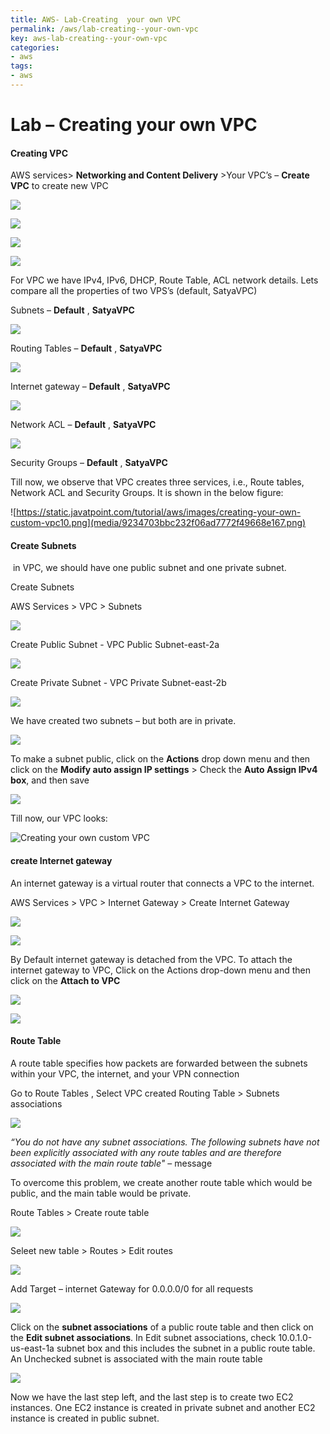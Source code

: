 ```yaml
---
title: AWS- Lab-Creating  your own VPC
permalink: /aws/lab-creating--your-own-vpc
key: aws-lab-creating--your-own-vpc
categories:
- aws
tags:
- aws
---
```


Lab – Creating your own VPC
===========================

#### Creating VPC

AWS services> **Networking and Content Delivery** >Your VPC’s – **Create
VPC** to create new VPC

![](media/2360e3b417f25fb7c0b2af90aab94959.png)

![](media/b7a863cd80c0c4fd9f3714d154dcd56b.png)

![](media/faa5c43e048fee69dfd23e4a1e7dbf58.png)

![](media/9783c5ff886f102e5608f6b9ad7d06f7.png)

For VPC we have IPv4, IPv6, DHCP, Route Table, ACL network details. Lets compare
all the properties of two VPS’s (default, SatyaVPC)

Subnets – **Default** , **SatyaVPC**

![](media/79920ff7795f80f6493813d20fd49f10.png)

Routing Tables – **Default** , **SatyaVPC**

![](media/98c5f83748bbfe528771966d6abaf9b2.png)

Internet gateway – **Default** , **SatyaVPC**

![](media/26a052a32e8782ab9abe3097f4041d3d.png)

Network ACL – **Default** , **SatyaVPC**

![](media/59e3876107bc94eb163e8c0c7e8ca28f.png)

Security Groups – **Default** , **SatyaVPC**

Till now, we observe that VPC creates three services, i.e., Route tables,
Network ACL and Security Groups. It is shown in the below figure:

![https://static.javatpoint.com/tutorial/aws/images/creating-your-own-custom-vpc10.png](media/9234703bbc232f06ad7772f49668e167.png)

#### Create Subnets

 in VPC, we should have one public subnet and one private subnet.

Create Subnets

AWS Services > VPC > Subnets

![](media/add3afd7d266981bebd250581795badf.png)

Create Public Subnet - VPC Public Subnet-east-2a

![](media/7e71f05034f79101b320f9d4182436d8.png)

Create Private Subnet - VPC Private Subnet-east-2b

![](media/6fad692104ffdd2fb7a1a0074046c9b6.png)

We have created two subnets – but both are in private.

![](media/7729417fd207bffff67057b49029ad7e.png)

To make a subnet public, click on the **Actions** drop down menu and then click
on the **Modify auto assign IP settings** > Check the **Auto Assign IPv4 box**,
and then save

![](media/ad0d8c82575bb64d589ae2ba90a7792e.png)

Till now, our VPC looks:

![Creating your own custom VPC](media/3ea24a597d998d20ae1454e5e412344c.png)

#### create Internet gateway

An internet gateway is a virtual router that connects a VPC to the internet.

AWS Services > VPC > Internet Gateway > Create Internet Gateway

![](media/451925136ca96acbfe02ec5e02f0d5e2.png)

![](media/bdd66cb49af9b70d501d12421cc8b5fd.png)

By Default internet gateway is detached from the VPC. To attach the internet
gateway to VPC, Click on the Actions drop-down menu and then click on
the **Attach to VPC**

![](media/5148e3970ab1213c281c6630f528800f.png)

![](media/1478f0ad8e38736b337b8974abc4a9e3.png)

#### Route Table

A route table specifies how packets are forwarded between the subnets within
your VPC, the internet, and your VPN connection

Go to Route Tables , Select VPC created Routing Table > Subnets associations

![](media/df1aeed85d755df1527ac5595116de64.png)

*“You do not have any subnet associations. The following subnets have not been
explicitly associated with any route tables and are therefore associated with
the main route table"* – message

To overcome this problem, we create another route table which would be public,
and the main table would be private.

Route Tables > Create route table

![](media/d6b8ce94f024df876201c87d51801bc3.png)

Seleet new table > Routes > Edit routes

![](media/a06ef5f2886a69a32f81c4862bdc79bc.png)

Add Target – internet Gateway for 0.0.0.0/0 for all requests

![](media/e3a063a9dfe386dfa711e734d0509516.png)

Click on the **subnet associations** of a public route table and then click on
the **Edit subnet associations**. In Edit subnet associations, check
10.0.1.0-us-east-1a subnet box and this includes the subnet in a public route
table. An Unchecked subnet is associated with the main route table

![](media/824ddb44e3fda6deadf973850c9b07fe.png)

Now we have the last step left, and the last step is to create two EC2
instances. One EC2 instance is created in private subnet and another EC2
instance is created in public subnet.
